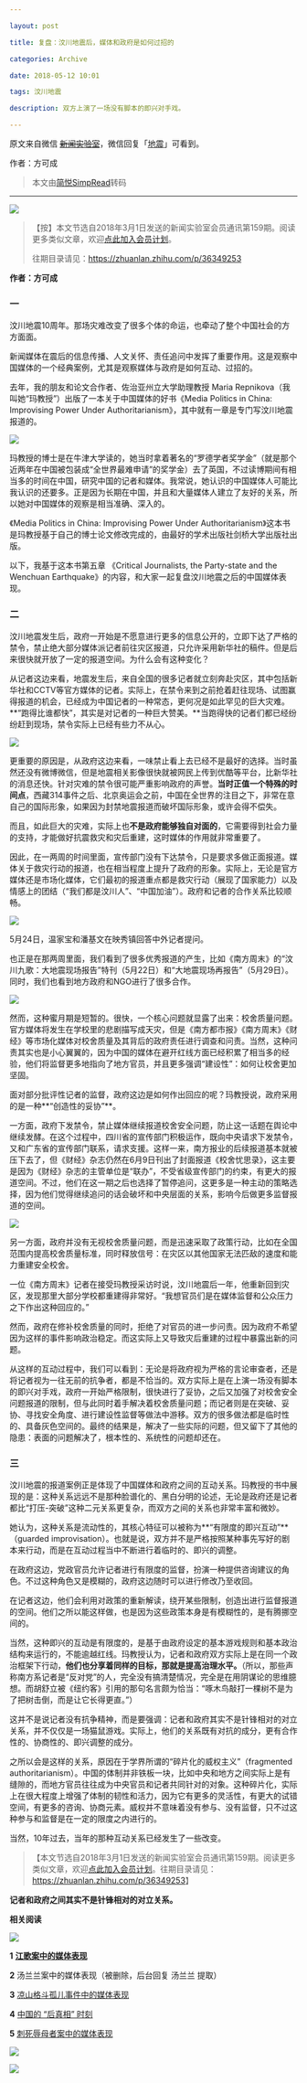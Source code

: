 ```yaml
---

layout: post

title: 复盘：汶川地震后，媒体和政府是如何过招的

categories: Archive

date: 2018-05-12 10:01

tags: 汶川地震

description: 双方上演了一场没有脚本的即兴对手戏。

---
```


原文来自微信 ~~[新闻实验室](https://mp.weixin.qq.com/s/k2WiVTmeZ6dno7SX2i8Lig)~~，微信回复「[地震](https://mp.weixin.qq.com/s/G6Rrc8Lu3jEKLFVxLlggjg)」可看到。

作者：方可成

> 本文由[简悦SimpRead](http://ksria.com/simpread/)转码

---

![](https://i.imgur.com/ipIVPa2.jpg)

>【按】本文节选自2018年3月1日发送的新闻实验室会员通讯第159期。阅读更多类似文章，欢迎[点此加入会员计划](http://mp.weixin.qq.com/s?__biz=MjM5NDEwNjQ0MQ==&mid=2654280568&idx=3&sn=cd0c35cfcb8b3d359b0d8bc5be3461c8&chksm=bd4d665e8a3aef48b1ac3a59766119a1ccb80a75292b859474ebed9375fefb46b67e9312031a&scene=21#wechat_redirect)。
>
> 往期目录请见：<https://zhuanlan.zhihu.com/p/36349253>


**作者：方可成**

### 一

汶川地震10周年。那场灾难改变了很多个体的命运，也牵动了整个中国社会的方方面面。

新闻媒体在震后的信息传播、人文关怀、责任追问中发挥了重要作用。这是观察中国媒体的一个经典案例，尤其是观察媒体与政府是如何互动、过招的。

去年，我的朋友和论文合作者、佐治亚州立大学助理教授 Maria Repnikova（我叫她“玛教授”）出版了一本关于中国媒体的好书《Media Politics in China: Improvising Power Under Authoritarianism》，其中就有一章是专门写汶川地震报道的。

![](https://i.imgur.com/EHQ7wzU.jpg)

玛教授的博士是在牛津大学读的，她当时拿着著名的“罗德学者奖学金”（就是那个近两年在中国被包装成“全世界最难申请”的奖学金）去了英国，不过读博期间有相当多的时间在中国，研究中国的记者和媒体。我常说，她认识的中国媒体人可能比我认识的还要多。正是因为长期在中国，并且和大量媒体人建立了友好的关系，所以她对中国媒体的观察是相当准确、深入的。

《Media Politics in China: Improvising Power Under Authoritarianism》这本书是玛教授基于自己的博士论文修改完成的，由最好的学术出版社剑桥大学出版社出版。

以下，我基于这本书第五章
《Critical Journalists, the Party-state and the Wenchuan Earthquake》的内容，和大家一起复盘汶川地震之后的中国媒体表现。

### 二

汶川地震发生后，政府一开始是不愿意进行更多的信息公开的，立即下达了严格的禁令，禁止绝大部分媒体派记者前往灾区报道，只允许采用新华社的稿件。但是后来很快就开放了一定的报道空间。为什么会有这种变化？

从记者这边来看，地震发生后，来自全国的很多记者就立刻奔赴灾区，其中包括新华社和CCTV等官方媒体的记者。实际上，在禁令来到之前抢着赶往现场、试图赢得报道的机会，已经成为中国记者的一种常态，更何况是如此罕见的巨大灾难。**“跑得比谁都快”，其实是对记者的一种巨大赞美。**当跑得快的记者们都已经纷纷赶到现场，禁令实际上已经有些力不从心。

![](https://i.imgur.com/d553CVb.jpg)

更重要的原因是，从政府这边来看，一味禁止看上去已经不是最好的选择。当时虽然还没有微博微信，但是地震相关影像很快就被网民上传到优酷等平台，比新华社的消息还快。针对灾难的禁令很可能严重影响政府的声誉。**当时正值一个特殊的时间点**，西藏314事件之后、北京奥运会之前，中国在全世界的注目之下，非常在意自己的国际形象，如果因为封禁地震报道而破坏国际形象，或许会得不偿失。

而且，如此巨大的灾难，实际上也**不是政府能够独自对面的**，它需要得到社会力量的支持，才能做好抗震救灾和灾后重建，这时媒体的作用就非常重要了。

因此，在一两周的时间里面，宣传部门没有下达禁令，只是要求多做正面报道。媒体关于救灾行动的报道，也在相当程度上提升了政府的形象。实际上，无论是官方媒体还是市场化媒体，它们最初的报道重点都是救灾行动（展现了国家能力）以及情感上的团结（“我们都是汶川人”、“中国加油”）。政府和记者的合作关系比较顺畅。

![](https://i.imgur.com/gxqL4Sw.jpg)
<figcaption>5月24日，温家宝和潘基文在映秀镇回答中外记者提问。</figcaption>

也正是在那两周里面，我们看到了很多优秀报道的产生，比如《南方周末》的“汶川九歌：大地震现场报告”特刊（5月22日）和“大地震现场再报告”（5月29日）。同时，我们也看到地方政府和NGO进行了很多合作。

![](https://i.imgur.com/wN0R6ye.jpg)

然而，这种蜜月期是短暂的。很快，一个核心问题就显露了出来：校舍质量问题。官方媒体将发生在学校里的悲剧描写成天灾，但是《南方都市报》《南方周末》《财经》等市场化媒体对校舍质量及其背后的政府责任进行调查和问责。当然，这种问责其实也是小心翼翼的，因为中国的媒体在避开红线方面已经积累了相当多的经验，他们将监督更多地指向了地方官员，并且更多强调“建设性”：如何让校舍更加坚固。

面对部分批评性记者的监督，政府这边是如何作出回应的呢？玛教授说，政府采用的是一种**“创造性的妥协”**。

一方面，政府下发禁令，禁止媒体继续报道校舍安全问题，防止这一话题在舆论中继续发酵。在这个过程中，四川省的宣传部门积极运作，既向中央请求下发禁令，又和广东省的宣传部门联系，请求支援。这样一来，南方报业的后续报道基本就被压下去了，但《财经》杂志仍然在6月9日刊出了封面报道《校舍忧思录》，这主要是因为《财经》杂志的主管单位是“联办”，不受省级宣传部门的约束，有更大的报道空间。不过，他们在这一期之后也选择了暂停追问，这更多是一种主动的策略选择，因为他们觉得继续追问的话会破坏和中央层面的关系，影响今后做更多监督报道的空间。

![](https://i.imgur.com/3Kvgxoj.jpg)

另一方面，政府并没有无视校舍质量问题，而是迅速采取了政策行动，比如在全国范围内提高校舍质量标准，同时释放信号：在灾区以其他国家无法匹敌的速度和能力重建安全校舍。

一位《南方周末》记者在接受玛教授采访时说，汶川地震后一年，他重新回到灾区，发现那里大部分学校都重建得非常好。“我想官员们是在媒体监督和公众压力之下作出这种回应的。”

然而，政府在修补校舍质量的同时，拒绝了对官员的进一步问责。因为政府不希望因为这样的事件影响政治稳定。而这实际上又导致灾后重建的过程中暴露出新的问题。

从这样的互动过程中，我们可以看到：无论是将政府视为严格的言论审查者，还是将记者视为一往无前的抗争者，都是不恰当的。双方实际上是在上演一场没有脚本的即兴对手戏，政府一开始严格限制，很快进行了妥协，之后又加强了对校舍安全问题报道的限制，但与此同时着手解决着校舍质量问题；而记者则是在突破、妥协、寻找安全角度、进行建设性监督等做法中游移。双方的很多做法都是临时性的、具备灰色空间的。最终的结果是，解决了一些实际的问题，但又留下了其他的隐患：表面的问题解决了，根本性的、系统性的问题却还在。

### 三

汶川地震的报道案例正是体现了中国媒体和政府之间的互动关系。玛教授的书中展现的是：这种关系远远不是那种脸谱化的、黑白分明的论述，无论是政府还是记者都比“打压-突破”这种二元关系更复杂，而双方之间的关系也非常丰富和微妙。

她认为，这种关系是流动性的，其核心特征可以被称为**“有限度的即兴互动”**（guarded improvisation）。也就是说，双方并不是严格按照某种事先写好的剧本来行动，而是在互动过程当中不断进行着临时的、即兴的调整。

在政府这边，党政官员允许记者进行有限度的监督，扮演一种提供咨询建议的角色。不过这种角色又是模糊的，政府这边随时可以进行修改乃至收回。

在记者这边，他们会利用对政策的重新解读，绕开某些限制，创造出进行监督报道的空间。他们之所以能这样做，也是因为这些政策本身是有模糊性的，是有腾挪空间的。

当然，这种即兴的互动是有限度的，是基于由政府设定的基本游戏规则和基本政治结构来运行的，不能逾越红线。玛教授认为，记者和政府双方实际上是在同一个政治框架下行动，**他们也分享着同样的目标，那就是提高治理水平。**（所以，那些声称南方系记者是“反对党”的人，完全没有搞清楚情况，完全是在用阴谋论的思维臆想。而胡舒立被《纽约客》引用的那句名言颇为恰当：“啄木鸟敲打一棵树不是为了把树击倒，而是让它长得更直。”）

这并不是说记者没有抗争精神，而是要强调：记者和政府其实不是针锋相对的对立关系，并不仅仅是一场猫鼠游戏。实际上，他们的关系既有对抗的成分，更有合作性的、协商性的、即兴调整的成分。

之所以会是这样的关系，原因在于学界所谓的“碎片化的威权主义”（fragmented authoritarianism）。中国的体制并非铁板一块，比如中央和地方之间实际上是有缝隙的，而地方官员往往成为中央官员和记者共同针对的对象。这种碎片化，实际上在很大程度上增强了体制的韧性和活力，因为它有更多的灵活性，有更大的试错空间，有更多的咨询、协商元素。威权并不意味着没有参与、没有监督，只不过这种参与和监督是在一定的限度之内进行的。

当然，10年过去，当年的那种互动关系已经发生了一些改变。

>【本文节选自2018年3月1日发送的新闻实验室会员通讯第159期。阅读更多类似文章，欢迎[点此加入会员计划](http://mp.weixin.qq.com/s?__biz=MjM5NDEwNjQ0MQ==&mid=2654280568&idx=3&sn=cd0c35cfcb8b3d359b0d8bc5be3461c8&chksm=bd4d665e8a3aef48b1ac3a59766119a1ccb80a75292b859474ebed9375fefb46b67e9312031a&scene=21#wechat_redirect)。往期目录请见：<https://zhuanlan.zhihu.com/p/36349253>】

**记者和政府之间其实不是针锋相对的对立关系。**

**相关阅读**

![](https://i.imgur.com/71p1YeT.jpg)

**1** [**江歌案中的媒体表现**](http://mp.weixin.qq.com/s?__biz=MjM5NDEwNjQ0MQ==&mid=2654280359&idx=1&sn=382781bed02e3d63c580685f377b6536&chksm=bd4d67818a3aee97f3efbe7d8097e25b52a1ab9fdfa07f0a3c554bf5db6ea58087b99e912347&scene=21#wechat_redirect)

**2** 汤兰兰案中的媒体表现（被删除，后台回复 汤兰兰 提取）

**3** [凉山格斗孤儿事件中的媒体表现](http://mp.weixin.qq.com/s?__biz=MjM5NDEwNjQ0MQ==&mid=2654280213&idx=1&sn=94c16a31ad9e37daf1709110cf142483&chksm=bd4d67338a3aee2523c2f49ba6d7b8ded1d5b82a4a30d6aee13da66b506580c94c7b481ac673&scene=21#wechat_redirect)

**4** [中国的 “后真相” 时刻](http://mp.weixin.qq.com/s?__biz=MjM5NDEwNjQ0MQ==&mid=2654280372&idx=1&sn=9ae264b4afd2aad1cacf59a9fcb6f2d3&chksm=bd4d67928a3aee84024f539094b8d8d5f99d8e5d26558662ac32d66ff5d83bf695b871bac273&scene=21#wechat_redirect)

**5** [刺死辱母者案中的媒体表现](http://mp.weixin.qq.com/s?__biz=MjM5NDEwNjQ0MQ==&mid=2654279898&idx=1&sn=663ab6746720a296137099f60f887451&chksm=bd4d65fc8a3aeceaed2b48567e81ebf1125f0e4fadbd86dd520aabe4627bcee216e6e99437ed&scene=21#wechat_redirect)

[![](https://i.imgur.com/wgcp2JV.jpg)](http://mp.weixin.qq.com/s?__biz=MjM5NDEwNjQ0MQ==&mid=2654280568&idx=3&sn=cd0c35cfcb8b3d359b0d8bc5be3461c8&chksm=bd4d665e8a3aef48b1ac3a59766119a1ccb80a75292b859474ebed9375fefb46b67e9312031a&scene=21#wechat_redirect)

![](https://i.imgur.com/AhFESqt.jpg)
